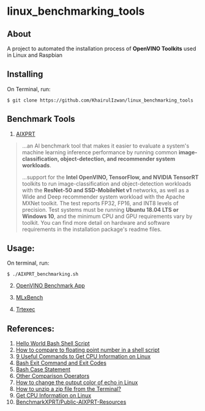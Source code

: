 # linux_benchmarking_tools

## About
A project to automated the installation process of **OpenVINO Toolkits** used in
Linux and Raspbian

## Installing
On Terminal, run:
```
$ git clone https://github.com/KhairulIzwan/linux_benchmarking_tools
```

## Benchmark Tools
1. [AIXPRT](https://www.principledtechnologies.com/benchmarkxprt/aixprt/index.php)

> ...an AI benchmark tool that makes it easier to evaluate a system's machine learning inference performance by running common **image-classification, object-detection, and recommender system workloads**.
> 
> ...support for the **Intel OpenVINO, TensorFlow, and NVIDIA TensorRT** toolkits to run image-classification and object-detection workloads with the **ResNet-50 and SSD-MobileNet v1** networks, as well as a Wide and Deep recommender system workload with the Apache MXNet toolkit. The test reports FP32, FP16, and INT8 levels of precision. Test systems must be running **Ubuntu 18.04 LTS or Windows 10**, and the minimum CPU and GPU requirements vary by toolkit. You can find more detail on hardware and software requirements in the installation package's readme files.

## Usage:
On terminal, run:
```
$ ./AIXPRT_benchmarking.sh
```

2. [OpenVINO Benchmark App](https://docs.openvinotoolkit.org/2018_R5/_samples_benchmark_app_README.html)

3. [MLxBench](https://mlbench.github.io/)

4. [Trtexec](https://github.com/NVIDIA/TensorRT/tree/master/samples/opensource/trtexec)

## References: 
1. [Hello World Bash Shell Script](https://www.cyberciti.biz/faq/hello-world-bash-shell-script/)
2. [How to compare to floating point number in a shell script](https://unix.stackexchange.com/questions/24721/how-to-compare-to-floating-point-number-in-a-shell-script)
3. [9 Useful Commands to Get CPU Information on Linux](https://www.tecmint.com/check-linux-cpu-information/)
4. [Bash Exit Command and Exit Codes](https://linuxize.com/post/bash-exit/)
5. [Bash Case Statement](https://linuxize.com/post/bash-case-statement/)
6. [Other Comparison Operators](https://tldp.org/LDP/abs/html/comparison-ops.html)
7. [How to change the output color of echo in Linux](https://stackoverflow.com/questions/5947742/how-to-change-the-output-color-of-echo-in-linux_benchmarking_tools)
8. [How to unzip a zip file from the Terminal?](https://askubuntu.com/questions/86849/how-to-unzip-a-zip-file-from-the-terminal)
9. [Get CPU Information on Linux](https://linuxize.com/post/get-cpu-information-on-linux/)
10. [BenchmarkXPRT/Public-AIXPRT-Resources](https://github.com/BenchmarkXPRT/Public-AIXPRT-Resources/blob/master/Installation%20readmes/AIXPRT%20OpenVINO%20Ubuntu%20Readme.md)

